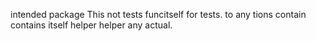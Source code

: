 intended package This not tests funcitself for tests. to any tions contain contains itself helper helper any actual.

